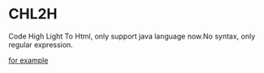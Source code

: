 # CHL2H
Code High Light To Html, only support java language now.No syntax, only regular expression.

[for example](https://pansong291.wodemo.net/down/465846/chl2h_example.html)

